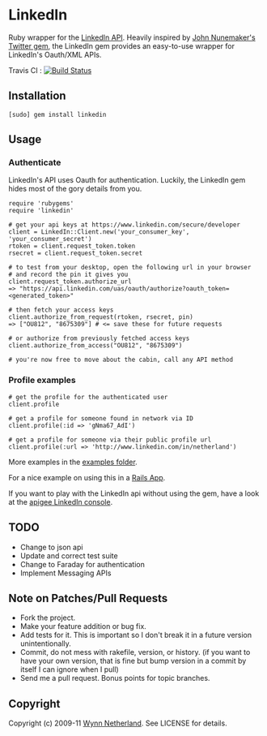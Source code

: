 # LinkedIn

Ruby wrapper for the [LinkedIn API](http://developer.linkedin.com). Heavily inspired by [John Nunemaker's](http://github.com/jnunemaker) [Twitter gem](http://github.com/jnunemaker/twitter), the LinkedIn gem provides an easy-to-use wrapper for LinkedIn's Oauth/XML APIs.

Travis CI : [![Build Status](https://secure.travis-ci.org/pengwynn/linkedin.png)](http://travis-ci.org/pengwynn/linkedin)

## Installation

    [sudo] gem install linkedin

## Usage

### Authenticate

LinkedIn's API uses Oauth for authentication. Luckily, the LinkedIn gem hides most of the gory details from you.

    require 'rubygems'
    require 'linkedin'

    # get your api keys at https://www.linkedin.com/secure/developer
    client = LinkedIn::Client.new('your_consumer_key', 'your_consumer_secret')
    rtoken = client.request_token.token
    rsecret = client.request_token.secret

    # to test from your desktop, open the following url in your browser
    # and record the pin it gives you
    client.request_token.authorize_url
    => "https://api.linkedin.com/uas/oauth/authorize?oauth_token=<generated_token>"

    # then fetch your access keys
    client.authorize_from_request(rtoken, rsecret, pin)
    => ["OU812", "8675309"] # <= save these for future requests

    # or authorize from previously fetched access keys
    client.authorize_from_access("OU812", "8675309")

    # you're now free to move about the cabin, call any API method

### Profile examples

    # get the profile for the authenticated user
    client.profile

    # get a profile for someone found in network via ID
    client.profile(:id => 'gNma67_AdI')

    # get a profile for someone via their public profile url
    client.profile(:url => 'http://www.linkedin.com/in/netherland')



More examples in the [examples folder](http://github.com/pengwynn/linkedin/blob/master/examples).

For a nice example on using this in a [Rails App](http://pivotallabs.com/users/will/blog/articles/1096-linkedin-gem-for-a-web-app).

If you want to play with the LinkedIn api without using the gem, have a look at the [apigee LinkedIn console](http://app.apigee.com/console/linkedin).

## TODO

* Change to json api
* Update and correct test suite
* Change to Faraday for authentication
* Implement Messaging APIs

## Note on Patches/Pull Requests

* Fork the project.
* Make your feature addition or bug fix.
* Add tests for it. This is important so I don't break it in a
  future version unintentionally.
* Commit, do not mess with rakefile, version, or history.
  (if you want to have your own version, that is fine but
   bump version in a commit by itself I can ignore when I pull)
* Send me a pull request. Bonus points for topic branches.

## Copyright

Copyright (c) 2009-11 [Wynn Netherland](http://wynnnetherland.com). See LICENSE for details.
